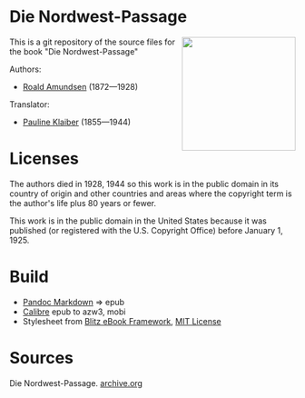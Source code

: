 # Die Nordwest-Passage

<img align="right" height="200" src="https://user-images.githubusercontent.com/13177792/193358153-1cbac62c-6da3-447e-8535-813936fe2fc0.jpg">

This is a git repository of the source files for the book
"Die Nordwest-Passage"

Authors:

* [Roald Amundsen](https://de.wikipedia.org/wiki/Roald_Amundsen) (1872—1928)

Translator:

* [Pauline Klaiber](https://de.wikipedia.org/wiki/Pauline_Klaiber-Gottschau) (1855—1944)


# Licenses
The authors died in 1928, 1944 so this work is in the public domain in its country of
origin and other countries and areas where the copyright term is the author's life
plus 80 years or fewer.

This work is in the public domain in the United States because it was
published (or registered with the U.S. Copyright Office)
before January 1, 1925.


# Build
* [Pandoc Markdown](https://pandoc.org/MANUAL.html#pandocs-markdown) => epub
* [Calibre](https://calibre-ebook.com/) epub to azw3, mobi
* Stylesheet from [Blitz eBook Framework](https://friendsofepub.github.io/Blitz/), [MIT License](https://github.com/FriendsOfEpub/Blitz/blob/master/LICENSE)

# Sources
Die Nordwest-Passage. [archive.org](https://archive.org/details/dienordwestpassa00amun/mode/2up)

